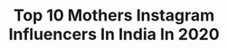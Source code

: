 ---
title: Top 10 Mothers Instagram Influencers In India In 2020
description: >-
  Find top mothers Instagram influencers in India in 2020. Most popular hashtags: #mumbai #stayhome #eidmubarak #insta.
platform: Instagram
profiles:
  - username: "yogafter40"
    fullname: >-
      Paola Pietri
    location: "India"
    followers: 46283
    engagement: 650
    commentsToLikes: 0.054492
    id: ck8wgib4ihf8p0j78ayi94ilq
    verified: false
    hashtags: "#yogavibe, #splitvariation, #handstandlovers, #stretching"
  - username: "zeus.arya"
    fullname: >-
      Dancer || A living meme™
    location: "India"
    followers: 2765
    engagement: 2997
    commentsToLikes: 0.070955
    id: ck5hibemjcmsn0i110x8vkg0a
    verified: false
    hashtags: "#immabeastdancer, #sing, #redbullindia, #mattsteffanina"
  - username: "vibekeklemetsen"
    fullname: >-
      Vibeke Klemetsen
    location: "India"
    followers: 37967
    engagement: 275
    commentsToLikes: 0.102914
    id: ck0vxex6eykap0i19j3qdkous
    verified: true
    hashtags: "#zendium, #healthymouthhealthybody, #auberginelasagne, #internationalwomensday"
  - username: "ips_pallavi_jadhav"
    fullname: >-
      ips_pallavi_jadhav
    location: "India"
    followers: 12620
    engagement: 1087
    commentsToLikes: 0.054487
    id: ckaowdcju8fk80i78y2uy50z2
    verified: false
    hashtags: "#crush, #shivajimaharaj, #insta, #chalahawayeudya"
  - username: "royalty_24kt"
    fullname: >-
      Royalty
    location: "India"
    followers: 2073345
    engagement: 476
    commentsToLikes: 0.017202
    id: ck55mqgri4iwh0i115my48omb
    verified: false
    hashtags: "#aquariusgang, #chapter30, #mombody, #nodaysoff"
  - username: "vibhanigam6775"
    fullname: >-
      Vibhanigam
    location: "India"
    followers: 49294
    engagement: 2256
    commentsToLikes: 0.012339
    id: ck0w1a18miaxq0i19wtr4gj0w
    verified: false
    hashtags: "#eidmubarak, #celebration, #vibhanigam, #siddharthnigam"
  - username: "originalrashmi"
    fullname: >-
      Rashmi Teotia
    location: "India"
    followers: 78802
    engagement: 445
    commentsToLikes: 0.054078
    id: ck14lpay6vt530i1961ym6eay
    verified: false
    hashtags: "#beautygirl, #quote, #buenosdias, #lovequotes"
  - username: "aakritisharma.official"
    fullname: >-
      Aakriti Sharma
    location: "India"
    followers: 587096
    engagement: 393
    commentsToLikes: 0.018453
    id: ck5hncmp5nk0g0i111d3ga3iz
    verified: true
    hashtags: "#outdoor, #wednesday, #quarantinelife, #sujal"
  - username: "thefashionmommy"
    fullname: >-
      SUMEDHA || Lifestyle Blogger
    location: "India"
    followers: 2760
    engagement: 1093
    commentsToLikes: 0.141988
    id: ck0w42se6wiul0i192ub9041q
    verified: false
    hashtags: "#mycommomtable, #powerfulwoman, #f52grams, #buzzfeedfood"
  - username: "ansarachel"
    fullname: >-
      🅰nn🅰Ⓜ🅰
    location: "India"
    followers: 5810
    engagement: 1097
    commentsToLikes: 0.034593
    id: ck9wiz0w74k1u0j78y96pzxrs
    verified: false
    hashtags: ""
---